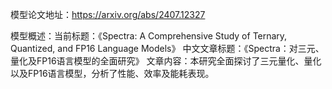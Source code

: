 模型论文地址：https://arxiv.org/abs/2407.12327

模型概述：当前标题：《Spectra: A Comprehensive Study of Ternary, Quantized, and FP16 Language Models》
中文文章标题：《Spectra：对三元、量化及FP16语言模型的全面研究》
文章内容：本研究全面探讨了三元量化、量化以及FP16语言模型，分析了性能、效率及能耗表现。
